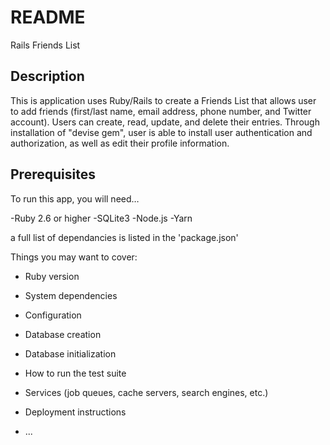 # README

Rails Friends List

## Description
This is application uses Ruby/Rails to create a Friends List that allows user to add friends (first/last name, email address, phone number, and Twitter account).  Users can create, read, update, and delete their entries.  Through installation of "devise gem", user is able to install user authentication and authorization, as well as edit their profile information.  

## Prerequisites

To run this app, you will need…

-Ruby 2.6 or higher
-SQLite3
-Node.js
-Yarn

a full list of dependancies is listed in the 'package.json'



Things you may want to cover:

* Ruby version

* System dependencies

* Configuration

* Database creation

* Database initialization

* How to run the test suite

* Services (job queues, cache servers, search engines, etc.)

* Deployment instructions

* ...
